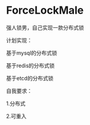 # ForceLockMale
强人锁男，自己实现一款分布式锁



计划实现：

基于mysql的分布式锁

基于redis的分布式锁

基于etcd的分布式锁



自我要求：

1.分布式

2.可重入

